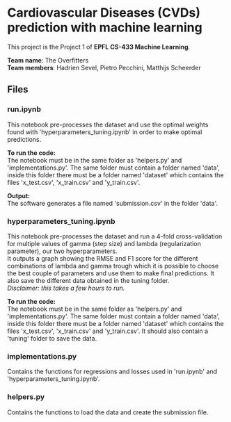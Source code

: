 # Cardiovascular Diseases (CVDs) prediction with machine learning
This project is the Project 1 of **EPFL CS-433 Machine Learning**.

**Team name**: The Overfitters   
**Team members**: Hadrien Sevel, Pietro Pecchini, Matthijs Scheerder

## Files

### run.ipynb
This notebook pre-processes the dataset and use the optimal weights found with 'hyperparameters_tuning.ipynb' in order to make optimal predictions.

**To run the code:**   
The notebook must be in the same folder as 'helpers.py' and 'implementations.py'.
The same folder must contain a folder named 'data', inside this folder there must be a folder named 'dataset' which contains the files 'x_test.csv', 'x_train.csv' and 'y_train.csv'.

**Output:**   
The software generates a file named 'submission.csv' in the folder 'data'.



### hyperparameters_tuning.ipynb
This notebook pre-processes the dataset and run a 4-fold cross-validation for multiple values of gamma (step size) and lambda (regularization parameter), our two hyperparameters.  
It outputs a graph showing the RMSE and F1 score for the different combinations of lambda and gamma trough which it is possible to choose the best couple of parameters and use them to make final predictions. It also save the different data obtained in the tuning folder.   
*Disclaimer: this takes a few hours to run.*

**To run the code:**   
The notebook must be in the same folder as 'helpers.py' and 'implementations.py'.
The same folder must contain a folder named 'data', inside this folder there must be a folder named 'dataset' which contains the files 'x_test.csv', 'x_train.csv' and 'y_train.csv'. It should also contain a 'tuning' folder to save the data.



### implementations.py
Contains the functions for regressions and losses used in 'run.ipynb' and 'hyperparameters_tuning.ipynb'.

### helpers.py
Contains the functions to load the data and create the submission file.